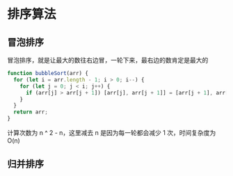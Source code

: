 # 排序算法

## 冒泡排序

冒泡排序，就是让最大的数往右边冒，一轮下来，最右边的数肯定是最大的

```js
function bubbleSort(arr) {
  for (let i = arr.length - 1; i > 0; i--) {
    for (let j = 0; j < i; j++) {
      if (arr[j] > arr[j + 1]) [arr[j], arr[j + 1]] = [arr[j + 1], arr[j]];
    }
  }
  return arr;
}
```

计算次数为 n ^ 2 - n，这里减去 n 是因为每一轮都会减少 1 次，时间复杂度为 O(n)

## 归并排序
